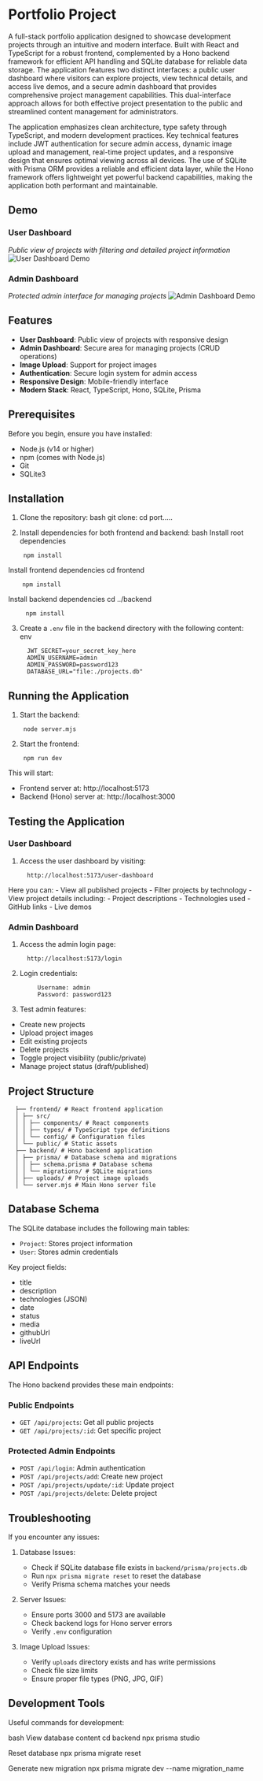 # Portfolio Project

A full-stack portfolio application designed to showcase development projects through an intuitive and modern interface. Built with React and TypeScript for a robust frontend, complemented by a Hono backend framework for efficient API handling and SQLite database for reliable data storage. The application features two distinct interfaces: a public user dashboard where visitors can explore projects, view technical details, and access live demos, and a secure admin dashboard that provides comprehensive project management capabilities. This dual-interface approach allows for both effective project presentation to the public and streamlined content management for administrators.

The application emphasizes clean architecture, type safety through TypeScript, and modern development practices. Key technical features include JWT authentication for secure admin access, dynamic image upload and management, real-time project updates, and a responsive design that ensures optimal viewing across all devices. The use of SQLite with Prisma ORM provides a reliable and efficient data layer, while the Hono framework offers lightweight yet powerful backend capabilities, making the application both performant and maintainable.

## Demo


### User Dashboard
*Public view of projects with filtering and detailed project information*
![User Dashboard Demo](./docs/user-dashboard.png)


### Admin Dashboard
*Protected admin interface for managing projects*
![Admin Dashboard Demo](./docs/admin_dashboard.png)



## Features

- **User Dashboard**: Public view of projects with responsive design
- **Admin Dashboard**: Secure area for managing projects (CRUD operations)
- **Image Upload**: Support for project images
- **Authentication**: Secure login system for admin access
- **Responsive Design**: Mobile-friendly interface
- **Modern Stack**: React, TypeScript, Hono, SQLite, Prisma

## Prerequisites

Before you begin, ensure you have installed:
- Node.js (v14 or higher)
- npm (comes with Node.js)
- Git
- SQLite3

## Installation

1. Clone the repository:
   bash
   git clone:
   cd port.....


2. Install dependencies for both frontend and backend:
   bash
  Install root dependencies

        npm install

  Install frontend dependencies
  cd frontend
  
        npm install
        
  Install backend dependencies
  cd ../backend
  
         npm install



3. Create a `.env` file in the backend directory with the following content:
   env
   
         JWT_SECRET=your_secret_key_here
         ADMIN_USERNAME=admin
         ADMIN_PASSWORD=password123
         DATABASE_URL="file:./projects.db"



## Running the Application

1. Start the backend:

        node server.mjs
   
2. Start the frontend:
   
        npm run dev

  This will start:
  - Frontend server at: http://localhost:5173
  - Backend (Hono) server at: http://localhost:3000

## Testing the Application

### User Dashboard
1. Access the user dashboard by visiting:
   
         http://localhost:5173/user-dashboard
   
  Here you can:
    - View all published projects
    - Filter projects by technology
    - View project details including:
    - Project descriptions
    - Technologies used
    - GitHub links
    - Live demos

### Admin Dashboard
1. Access the admin login page:
   
         http://localhost:5173/login


3. Login credentials:
   
            Username: admin
            Password: password123




4. Test admin features:
- Create new projects
- Upload project images
- Edit existing projects
- Delete projects
- Toggle project visibility (public/private)
- Manage project status (draft/published)

## Project Structure

      ├── frontend/ # React frontend application
      │ ├── src/
      │ │ ├── components/ # React components
      │ │ ├── types/ # TypeScript type definitions
      │ │ └── config/ # Configuration files
      │ └── public/ # Static assets
      ├── backend/ # Hono backend application
      │ ├── prisma/ # Database schema and migrations
      │ │ ├── schema.prisma # Database schema
      │ │ └── migrations/ # SQLite migrations
      │ ├── uploads/ # Project image uploads
      │ └── server.mjs # Main Hono server file




## Database Schema

The SQLite database includes the following main tables:
- `Project`: Stores project information
- `User`: Stores admin credentials

Key project fields:
- title
- description
- technologies (JSON)
- date
- status
- media
- githubUrl
- liveUrl

## API Endpoints

The Hono backend provides these main endpoints:

### Public Endpoints
- `GET /api/projects`: Get all public projects
- `GET /api/projects/:id`: Get specific project

### Protected Admin Endpoints
- `POST /api/login`: Admin authentication
- `POST /api/projects/add`: Create new project
- `POST /api/projects/update/:id`: Update project
- `POST /api/projects/delete`: Delete project

## Troubleshooting

If you encounter any issues:

1. Database Issues:
   - Check if SQLite database file exists in `backend/prisma/projects.db`
   - Run `npx prisma migrate reset` to reset the database
   - Verify Prisma schema matches your needs

2. Server Issues:
   - Ensure ports 3000 and 5173 are available
   - Check backend logs for Hono server errors
   - Verify `.env` configuration

3. Image Upload Issues:
   - Verify `uploads` directory exists and has write permissions
   - Check file size limits
   - Ensure proper file types (PNG, JPG, GIF)

## Development Tools

Useful commands for development:

  bash
  View database content
  cd backend
  npx prisma studio
  
  Reset database
  npx prisma migrate reset
  
  Generate new migration
  npx prisma migrate dev --name migration_name

